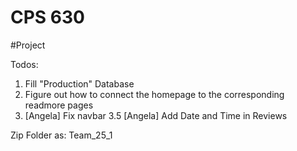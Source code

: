 # CPS 630 


#Project 

Todos:

1. Fill "Production" Database
2. Figure out how to connect the homepage to the corresponding readmore pages 
3. [Angela] Fix navbar 
3.5 [Angela] Add Date and Time in Reviews

Zip Folder as: Team_25_1

